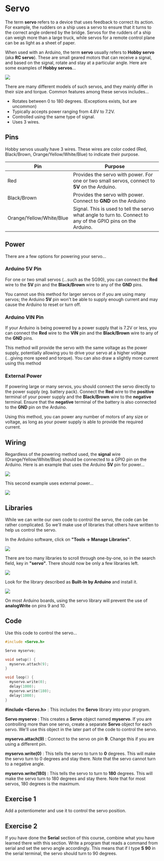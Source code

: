 # Servo

The term **servo** refers to a device that uses feedback to correct its action.
For example, the rudders on a ship uses a servo to ensure that it turns to the correct angle ordered by the bridge.
Servos for the rudders of a ship can weigh more than a large truck, while servos for a remote control plane can be as light as a sheet of paper.

When used with an Arduino, the term **servo** usually refers to **Hobby servo** (aka **RC servo**).
These are small geared motors that can receive a signal, and based on the signal, rotate and stay at a particular angle.
Here are some examples of **Hobby servos**...

![](images/servosExamples.jpg)

There are many different models of such servos, and they mainly differ in their size and torque.
Common features among these servos includes...

* Rotates between 0 to 180 degrees. (Exceptions exists, but are uncommon)
* Typically accepts power ranging from 4.8V to 7.2V.
* Controlled using the same type of signal.
* Uses 3 wires.

## Pins

Hobby servos usually have 3 wires.
These wires are color coded (Red, Black/Brown, Orange/Yellow/White/Blue) to indicate their purpose.

| Pin | Purpose |
| --- | --- |
| Red | Provides the servo with power. For one or two small servos, connect to **5V** on the Arduino. |
| Black/Brown | Provides the servo with power. Connect to **GND** on the Arduino |
| Orange/Yellow/White/Blue | Signal. This is used to tell the servo what angle to turn to. Connect to any of the GPIO pins on the Arduino. |

## Power

There are a few options for powering your servo...

### Arduino 5V Pin

For one or two small servos (...such as the SG90), you can connect the **Red** wire to the **5V** pin and the **Black/Brown** wire to any of the **GND** pins.

You cannot use this method for larger servos or if you are using many servos; the Arduino **5V** pin won't be able to supply enough current and may cause the Arduino to reset or turn off.

### Arduino VIN Pin

If your Arduino is being powered by a power supply that is 7.2V or less, you can connect the **Red** wire to the **VIN** pin and the **Black/Brown** wire to any of the **GND** pins.

This method will provide the servo with the same voltage as the power supply, potentially allowing you to drive your servo at a higher voltage (...giving more speed and torque).
You can also draw a slightly more current using this method

### External Power

If powering large or many servos, you should connect the servo directly to the power supply (eg. battery pack).
Connect the **Red** wire to the **positive** terminal of your power supply and the **Black/Brown** wire to the **negative** terminal.
Ensure that the **negative** terminal of the battery is also connected to the **GND** pin on the Arduino.

Using this method, you can power any number of motors of any size or voltage, as long as your power supply is able to provide the required current.

## Wiring

Regardless of the powering method used, the **signal** wire (Orange/Yellow/White/Blue) should be connected to a GPIO pin on the Arduino.
Here is an example that uses the Arduino **5V** pin for power...

![](images/arduinoToServo.jpg)

This second example uses external power...

![](images/arduinoToServoExt.jpg)

## Libraries

While we can write our own code to control the servo, the code can be rather complicated.
So we'll make use of libraries that others have written to help us control the servo.

In the Arduino software, click on **"Tools -> Manage Libraries"**.

![](images/manageLibraries.jpg)

There are too many libraries to scroll through one-by-one, so in the search field, key in **"servo"**.
There should now be only a few libraries left.

![](images/librarySearchServo.jpg)

Look for the library described as **Built-In by Arduino** and install it.

![](images/servo_builtin.png)

<div class="important">
On most Arduino boards, using the servo library will prevent the use of <strong>analogWrite</strong> on pins 9 and 10.
</div>

## Code

Use this code to control the servo...

```cpp hl_lines="1 3 6 10 12"
#include <Servo.h>

Servo myservo;

void setup() {
  myservo.attach(9);
}

void loop() {
  myservo.write(0);
  delay(1000);
  myservo.write(180);
  delay(1000);
}
```

**#include &lt;Servo.h&gt;** : This includes the **Servo** library into your program.

**Servo myservo** : This creates a **Servo** object named **myservo**.
If you are controlling more than one servo, create a separate **Servo** object for each servo.
We'll use this object in the later part of the code to control the servo.

**myservo.attach(9)** : Connect to the servo on pin **9**.
Change this if you are using a different pin.

**myservo.write(0)** : This tells the servo to turn to **0** degrees.
This will make the servo turn to 0 degrees and stay there.
Note that the servo cannot turn to a negative angle.

**myservo.write(180)** : This tells the servo to turn to **180** degrees.
This will make the servo turn to 180 degrees and stay there.
Note that for most servos, 180 degrees is the maximum.

## Exercise 1

Add a potentiometer and use it to control the servo position.

## Exercise 2

If you have done the **Serial** section of this course, combine what you have learned there with this section.
Write a program that reads a command from serial and set the servo angle accordingly.
This means that if I type **S 90** in the serial terminal, the servo should turn to 90 degrees.